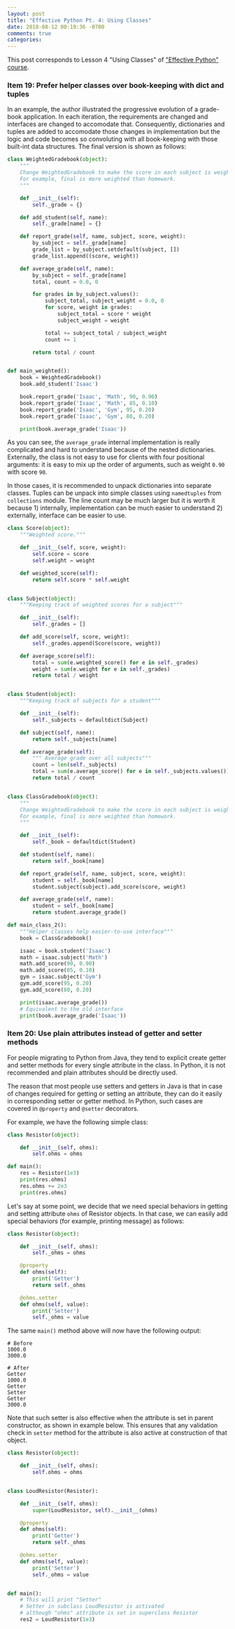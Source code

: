 ```yaml
---
layout: post
title: "Effective Python Pt. 4: Using Classes"
date: 2018-08-12 00:19:36 -0700
comments: true
categories: 
---
```


This post corresponds to Lesson 4 "Using Classes" of ["Effective Python" course](https://www.safaribooksonline.com/videos/effective-python/9780134175249).

<!--more-->

### Item 19: Prefer helper classes over book-keeping with dict and tuples

In an example, the author illustrated the progressive evolution of a grade-book application.
In each iteration, the requirements are changed and interfaces are changed to accomodate that.
Consequently, dictionaries and tuples are added to accomodate those changes in implementation but the logic and code becomes so convoluting with all book-keeping with those built-int data structures.
The final version is shown as follows:

``` python Original code with dicts and tuples
class WeightedGradebook(object):
    """
    Change WeightedGradebook to make the score in each subject is weighted.
    For example, final is more weighted than homework.
    """

    def __init__(self):
        self._grade = {}

    def add_student(self, name):
        self._grade[name] = {}

    def report_grade(self, name, subject, score, weight):
        by_subject = self._grade[name]
        grade_list = by_subject.setdefault(subject, [])
        grade_list.append((score, weight))

    def average_grade(self, name):
        by_subject = self._grade[name]
        total, count = 0.0, 0

        for grades in by_subject.values():
            subject_total, subject_weight = 0.0, 0
            for score, weight in grades:
                subject_total = score * weight
                subject_weight = weight

            total += subject_total / subject_weight
            count += 1

        return total / count


def main_weighted():
    book = WeightedGradebook()
    book.add_student('Isaac')

    book.report_grade('Isaac', 'Math', 90, 0.90)
    book.report_grade('Isaac', 'Math', 85, 0.10)
    book.report_grade('Isaac', 'Gym', 95, 0.20)
    book.report_grade('Isaac', 'Gym', 80, 0.20)

    print(book.average_grade('Isaac'))
```

As you can see, the `average_grade` internal implementation is really complicated and hard to understand because of the nested dictionaries.
Externally, the class is not easy to use for clients with four positional arguments: it is easy to mix up the order of arguments, such as weight `0.90` with score `90`.

In those cases, it is recommended to unpack dictionaries into separate classes.
Tuples can be unpack into simple classes using `namedtuples` from `collections` module.
The line count may be much larger but it is worth it because 1) internally, implementation can be much easier to understand 2) externally, interface can be easier to use.

``` python Use helper classes
class Score(object):
    """Weighted score."""

    def __init__(self, score, weight):
        self.score = score
        self.weight = weight

    def weighted_score(self):
        return self.score * self.weight


class Subject(object):
    """Keeping track of weighted scores for a subject"""

    def __init__(self):
        self._grades = []

    def add_score(self, score, weight):
        self._grades.append(Score(score, weight))

    def average_score(self):
        total = sum(e.weighted_score() for e in self._grades)
        weight = sum(e.weight for e in self._grades)
        return total / weight


class Student(object):
    """Keeping track of subjects for a student"""

    def __init__(self):
        self._subjects = defaultdict(Subject)

    def subject(self, name):
        return self._subjects[name]

    def average_grade(self):
        """ Average grade over all subjects"""
        count = len(self._subjects)
        total = sum(e.average_score() for e in self._subjects.values())
        return total / count


class ClassGradebook(object):
    """
    Change WeightedGradebook to make the score in each subject is weighted.
    For example, final is more weighted than homework.
    """

    def __init__(self):
        self._book = defaultdict(Student)

    def student(self, name):
        return self._book[name]

    def report_grade(self, name, subject, score, weight):
        student = self._book[name]
        student.subject(subject).add_score(score, weight)

    def average_grade(self, name):
        student = self._book[name]
        return student.average_grade()

def main_class_2():
    """Helper classes help easier-to-use interface"""
    book = ClassGradebook()

    isaac = book.student('Isaac')
    math = isaac.subject('Math')
    math.add_score(90, 0.90)
    math.add_score(85, 0.10)
    gym = isaac.subject('Gym')
    gym.add_score(95, 0.20)
    gym.add_score(80, 0.20)

    print(isaac.average_grade())
    # Equivalent to the old interface
    print(book.average_grade('Isaac'))
```

### Item 20: Use plain attributes instead of getter and setter methods

For people migrating to Python from Java, they tend to explicit create getter and setter methods for every single attribute in the class.
In Python, it is not recommended and plain attributes should be directly used.

The reason that most people use setters and getters in Java is that in case of changes required for getting or setting an attribute, they can do it easily in corresponding setter or getter method.
In Python, such cases are covered in `@property` and `@setter` decorators.

For example, we have the following simple class:

``` python Simple class
class Resistor(object):

    def __init__(self, ohms):
        self.ohms = ohms

def main():
    res = Resistor(1e3)
    print(res.ohms)
    res.ohms += 2e3
    print(res.ohms)
```

Let's say at some point, we decide that we need special behaviors in getting and setting attribute `ohms` of Resistor objects.
In that case, we can easily add special behaviors (for example, printing message) as follows:

``` python Getter and setter with special behaviors
class Resistor(object):

    def __init__(self, ohms):
        self._ohms = ohms

    @property
    def ohms(self):
        print('Getter')
        return self._ohms

    @ohms.setter
    def ohms(self, value):
        print('Setter')
        self._ohms = value
```

The same `main()` method above will now have the following output:

``` plain Before and after output
# Before
1000.0
3000.0

# After
Getter
1000.0
Getter
Setter
Getter
3000.0
```

Note that such setter is also effective when the attribute is set in parent constructor, as shown in example below.
This ensures that any validation check in `setter` method for the attribute is also active at construction of that object.

``` python Setter activated in parent constructor
class Resistor(object):

    def __init__(self, ohms):
        self.ohms = ohms


class LoudResistor(Resistor):

    def __init__(self, ohms):
        super(LoudResistor, self).__init__(ohms)

    @property
    def ohms(self):
        print('Getter')
        return self._ohms

    @ohms.setter
    def ohms(self, value):
        print('Setter')
        self._ohms = value


def main():
    # This will print "Setter"
    # Setter in subclass LoudResistor is activated 
    # although "ohms" attribute is set in superclass Resistor
    res2 = LoudResistor(1e3)
```